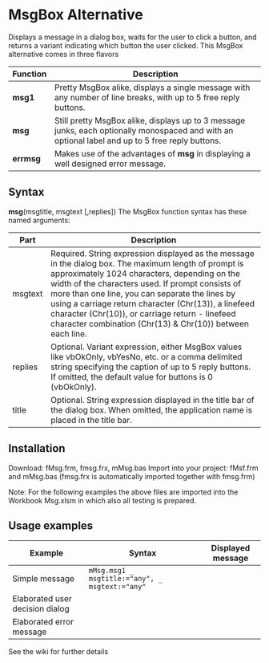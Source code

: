 # MsgBox Alternative

Displays a message in a dialog box, waits for the user to click a button, and returns a variant indicating which button the user clicked. This MsgBox alternative comes in three flavors

| Function | Description |
| -------- | ----------- |
| **msg1** | Pretty MsgBox alike, displays a single message with any number of line breaks, with up to 5 free reply buttons. |
| **msg** | Still pretty MsgBox alike, displays up to 3 message junks, each optionally monospaced and with an optional label and up to 5 free reply buttons. |
| **errmsg** | Makes use of the advantages of **msg** in displaying a well designed error message. |


## Syntax
**msg**(msgtitle, msgtext [,replies])
The MsgBox function syntax has these named arguments:

| Part | Description |
| ---- | ----------- |
| msgtext | Required.  String expression displayed as the message in the dialog box. The maximum length of prompt is approximately 1024 characters, depending on the width of the characters used. If prompt consists of more than one line, you can separate the lines by using a carriage return character (Chr(13)), a linefeed character (Chr(10)), or carriage return - linefeed character combination (Chr(13) & Chr(10)) between each line. |
| replies | Optional.  Variant expression, either MsgBox values like vbOkOnly, vbYesNo, etc. or a comma delimited string specifying the caption of up to 5 reply buttons. If omitted, the default value for buttons is 0 (vbOkOnly). |
| title | Optional. String expression displayed in the title bar of the dialog box. When omitted, the application name is placed in the title bar. |

## Installation

Download: fMsg.frm, fmsg.frx, mMsg.bas
Import into your project: fMsf.frm and mMsg.bas (fmsg.frx is automatically imported together with fmsg.frm)

Note: For the following examples the above files are imported into the Workbook Msg.xlsm in which also all testing is prepared.



## Usage examples
| Example | Syntax | Displayed message |
| ------- | ------ | ----------------- |
| Simple message | `mMsg.msg1 _ msgtitle:="any", _ msgtext:="any"` | |
| Elaborated user decision dialog | | |
| Elaborated error message | | |

See the wiki for further details
